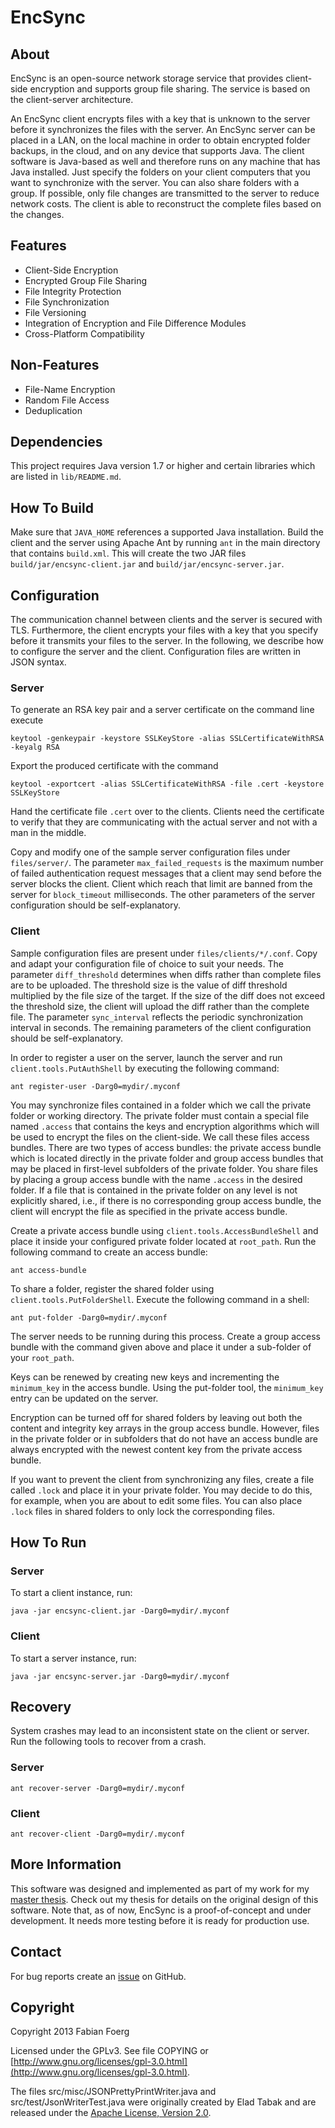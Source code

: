 EncSync
=======

About
-----

EncSync is an open-source network storage service that provides client-side
encryption and supports group file sharing. The service is based on the
client-server architecture.

An EncSync client encrypts files with a key that is unknown to the server before
it synchronizes the files with the server.
An EncSync server can be placed in a LAN, on the local machine in order to
obtain encrypted folder backups, in the cloud, and on any device that supports
Java. The client software is Java-based as well and therefore runs on any machine
that has Java installed. Just specify the folders on your client computers that
you want to synchronize with the server. You can also share folders with a group.
If possible, only file changes are transmitted to the server to reduce network
costs. The client is able to reconstruct the complete files based on the changes.

Features
--------

* Client-Side Encryption
* Encrypted Group File Sharing
* File Integrity Protection
* File Synchronization
* File Versioning
* Integration of Encryption and File Difference Modules
* Cross-Platform Compatibility

Non-Features
------------

* File-Name Encryption
* Random File Access
* Deduplication

Dependencies
------------

This project requires Java version 1.7 or higher and certain libraries which
are listed in `lib/README.md`.

How To Build
------------

Make sure that `JAVA_HOME` references a supported Java installation.
Build the client and the server using Apache Ant by running `ant` in the main directory
that contains `build.xml`. This will create the two JAR files
`build/jar/encsync-client.jar` and `build/jar/encsync-server.jar`.

Configuration
-------------

The communication channel between clients and the server is secured with TLS.
Furthermore, the client encrypts your files with a key that you specify before
it transmits your files to the server. In the following, we describe how to
configure the server and the client. Configuration files are written in JSON
syntax.

### Server

To generate an RSA key pair and a server certificate on the command line execute

    keytool -genkeypair -keystore SSLKeyStore -alias SSLCertificateWithRSA -keyalg RSA

Export the produced certificate with the command

    keytool -exportcert -alias SSLCertificateWithRSA -file .cert -keystore SSLKeyStore

Hand the certificate file `.cert` over to the clients. Clients need the
certificate to verify that they are communicating with the actual server and not
with a man in the middle.

Copy and modify one of the sample server configuration files under `files/server/`.
The parameter `max_failed_requests` is the maximum number of failed
authentication request messages that a client may send before the server blocks
the client. Client which reach that limit are banned from the server for
`block_timeout` milliseconds. The other parameters of the server configuration
should be self-explanatory.

### Client

Sample configuration files are present under `files/clients/*/.conf`.
Copy and adapt your configuration file of choice to suit your needs.
The parameter `diff_threshold` determines when diffs rather than complete files
are to be uploaded. The threshold size is the value of diff threshold multiplied
by the file size of the target. If the size of the diff does not exceed the
threshold size, the client will upload the diff rather than the complete file.
The parameter `sync_interval` reflects the periodic synchronization interval in
seconds. The remaining parameters of the client configuration should be
self-explanatory.

In order to register a user on the server, launch the server and run
`client.tools.PutAuthShell` by executing the following command:

    ant register-user -Darg0=mydir/.myconf

You may synchronize files contained in a folder which we call the private
folder or working directory. The private folder must contain a special file
named `.access` that contains the keys and encryption algorithms which will
be used to encrypt the files on the client-side. We call these files access bundles.
There are two types of access bundles: the private access bundle which is located
directly in the private folder and group access bundles that may be placed
in first-level subfolders of the private folder. You share files by placing
a group access bundle with the name `.access` in the desired folder.
If a file that is contained in the private folder on any level is not
explicitly shared, i.e., if there is no corresponding group access bundle,
the client will encrypt the file as specified in the private access bundle.

Create a private access bundle using `client.tools.AccessBundleShell` and
place it inside your configured private folder located at `root_path`. Run
the following command to create an access bundle:

    ant access-bundle

To share a folder, register the shared folder using `client.tools.PutFolderShell`.
Execute the following command in a shell:

    ant put-folder -Darg0=mydir/.myconf

The server needs to be running during this process.
Create a group access bundle with the command given above and place it under
a sub-folder of your `root_path`.

Keys can be renewed by creating new keys and incrementing the `minimum_key` in the
access bundle.
Using the put-folder tool, the `minimum_key` entry can be updated on the server.

Encryption can be turned off for shared folders by leaving out both the content
and integrity key arrays in the group access bundle. However, files in the
private folder or in subfolders that do not have an access bundle are always
encrypted with the newest content key from the private access bundle.

If you want to prevent the client from synchronizing any files, create a file
called `.lock` and place it in your private folder. You may decide to do this,
for example, when you are about to edit some files. You can also place `.lock`
files in shared folders to only lock the corresponding files.

How To Run
----------

### Server

To start a client instance, run:

    java -jar encsync-client.jar -Darg0=mydir/.myconf

### Client

To start a server instance, run:

    java -jar encsync-server.jar -Darg0=mydir/.myconf

Recovery
--------

System crashes may lead to an inconsistent state on the client or server.
Run the following tools to recover from a crash.

### Server

    ant recover-server -Darg0=mydir/.myconf

### Client

    ant recover-client -Darg0=mydir/.myconf

More Information
----------------

This software was designed and implemented as part of my work for my [master thesis].
Check out my thesis for details on the original design of this software.
Note that, as of now, EncSync is a proof-of-concept and under development.
It needs more testing before it is ready for production use.

Contact
-------

For bug reports create an [issue] on GitHub.

Copyright
---------

Copyright 2013 Fabian Foerg

Licensed under the GPLv3.
See file COPYING or
[http://www.gnu.org/licenses/gpl-3.0.html](http://www.gnu.org/licenses/gpl-3.0.html).

The files src/misc/JSONPrettyPrintWriter.java and src/test/JsonWriterTest.java
were originally created by Elad Tabak and are released under the
[Apache License, Version 2.0](http://www.apache.org/licenses/LICENSE-2.0).

  [master thesis]: http://www.ffoerg.de/doc/foerg_fabian_master_thesis.pdf
  [issue]: https://github.com/faf0/EncSync/issues


